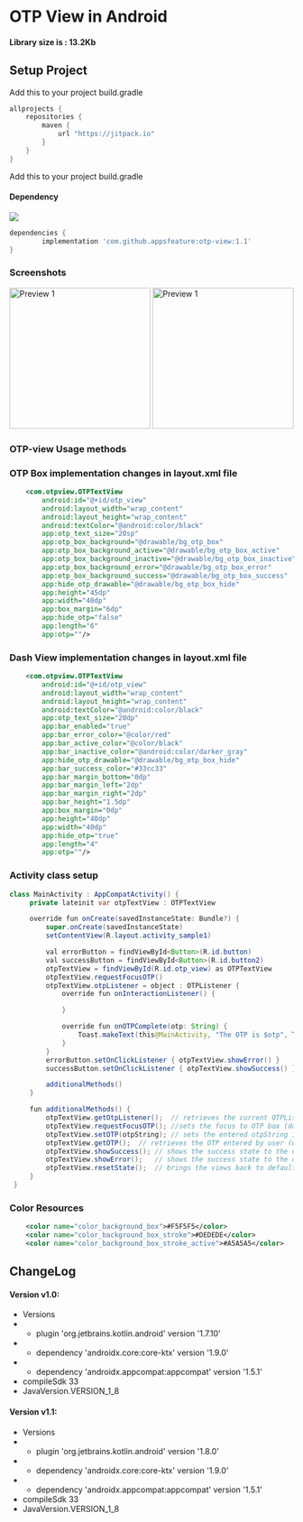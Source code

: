 # OTP View in Android

#### Library size is : 13.2Kb
  
## Setup Project

Add this to your project build.gradle
``` gradle
allprojects {
    repositories {
        maven {
            url "https://jitpack.io"
        }
    }
}
```

Add this to your project build.gradle

#### Dependency
[![](https://jitpack.io/v/appsfeature/otp-view.svg)](https://jitpack.io/#appsfeature/otp-view)
```gradle
dependencies {
        implementation 'com.github.appsfeature:otp-view:1.1'
}
```

### Screenshots
<p align="left">
    <img src="https://raw.githubusercontent.com/appsfeature/otp-view/master/screenshots/screenshot_1.png" alt="Preview 1" width="250" />
    <img src="https://raw.githubusercontent.com/appsfeature/otp-view/master/screenshots/screenshot_2.png" alt="Preview 1" width="250" />
</p>

### OTP-view Usage methods

### OTP Box implementation changes in layout.xml file
```xml
    <com.otpview.OTPTextView
        android:id="@+id/otp_view"
        android:layout_width="wrap_content"
        android:layout_height="wrap_content"
        android:textColor="@android:color/black"
        app:otp_text_size="20sp"
        app:otp_box_background="@drawable/bg_otp_box"
        app:otp_box_background_active="@drawable/bg_otp_box_active"
        app:otp_box_background_inactive="@drawable/bg_otp_box_inactive"
        app:otp_box_background_error="@drawable/bg_otp_box_error"
        app:otp_box_background_success="@drawable/bg_otp_box_success"
        app:hide_otp_drawable="@drawable/bg_otp_box_hide"
        app:height="45dp"
        app:width="40dp"
        app:box_margin="6dp"
        app:hide_otp="false"
        app:length="6"
        app:otp=""/>
```


### Dash View implementation changes in layout.xml file
```xml
    <com.otpview.OTPTextView
        android:id="@+id/otp_view"
        android:layout_width="wrap_content"
        android:layout_height="wrap_content"
        android:textColor="@android:color/black"
        app:otp_text_size="20dp"
        app:bar_enabled="true"
        app:bar_error_color="@color/red"
        app:bar_active_color="@color/black"
        app:bar_inactive_color="@android:color/darker_gray"
        app:hide_otp_drawable="@drawable/bg_otp_box_hide"
        app:bar_success_color="#33cc33"
        app:bar_margin_bottom="0dp"
        app:bar_margin_left="2dp"
        app:bar_margin_right="2dp"
        app:bar_height="1.5dp"
        app:box_margin="0dp"
        app:height="40dp"
        app:width="40dp"
        app:hide_otp="true"
        app:length="4"
        app:otp=""/>
```

### Activity class setup
```java
class MainActivity : AppCompatActivity() {
     private lateinit var otpTextView : OTPTextView

     override fun onCreate(savedInstanceState: Bundle?) {
         super.onCreate(savedInstanceState)
         setContentView(R.layout.activity_sample1)

         val errorButton = findViewById<Button>(R.id.button)
         val successButton = findViewById<Button>(R.id.button2)
         otpTextView = findViewById(R.id.otp_view) as OTPTextView
         otpTextView.requestFocusOTP()
         otpTextView.otpListener = object : OTPListener {
             override fun onInteractionListener() {

             }

             override fun onOTPComplete(otp: String) {
                 Toast.makeText(this@MainActivity, "The OTP is $otp", Toast.LENGTH_SHORT).show()
             }
         }
         errorButton.setOnClickListener { otpTextView.showError() }
         successButton.setOnClickListener { otpTextView.showSuccess() }

         additionalMethods()
     }

     fun additionalMethods() {
         otpTextView.getOtpListener();  // retrieves the current OTPListener (null if nothing is set)
         otpTextView.requestFocusOTP();	//sets the focus to OTP box (does not open the keyboard)
         otpTextView.setOTP(otpString);	// sets the entered otpString in the Otp box (for case when otp is retrieved from SMS)
         otpTextView.getOTP();	// retrieves the OTP entered by user (works for partial otp input too)
         otpTextView.showSuccess();	// shows the success state to the user (can be set a bar color or drawable)
         otpTextView.showError();	// shows the success state to the user (can be set a bar color or drawable)
         otpTextView.resetState();	// brings the views back to default state (the state it was at input)
     }
 }
```

### Color Resources
```xml
    <color name="color_background_box">#F5F5F5</color>
    <color name="color_background_box_stroke">#DEDEDE</color>
    <color name="color_background_box_stroke_active">#A5A5A5</color>
```



## ChangeLog

#### Version v1.0:
* Versions
* * plugin 'org.jetbrains.kotlin.android' version '1.7.10'
* * dependency 'androidx.core:core-ktx' version '1.9.0'
* * dependency 'androidx.appcompat:appcompat' version '1.5.1'
* compileSdk 33
* JavaVersion.VERSION_1_8

#### Version v1.1:
* Versions
* * plugin 'org.jetbrains.kotlin.android' version '1.8.0'
* * dependency 'androidx.core:core-ktx' version '1.9.0'
* * dependency 'androidx.appcompat:appcompat' version '1.5.1'
* compileSdk 33
* JavaVersion.VERSION_1_8


